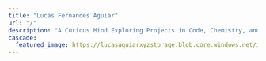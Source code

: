 ```yaml
---
title: "Lucas Fernandes Aguiar"
url: "/"
description: "A Curious Mind Exploring Projects in Code, Chemistry, and Beyond"
cascade:
  featured_image: https://lucasaguiarxyzstorage.blob.core.windows.net/images/jigar-panchal-banner.jpg
---
```

